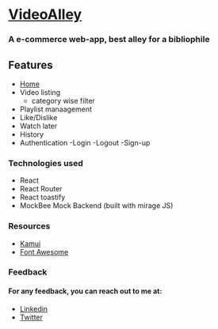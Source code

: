 
# [VideoAlley](https://videoalley.netlify.app/)

### A e-commerce web-app, best alley for a bibliophile

## Features
- [Home](https://videoalley.netlify.app/)
- Video listing
    - category wise filter
- Playlist manaagement
- Like/Dislike
- Watch later
- History
- Authentication
    -Login
    -Logout
    -Sign-up

### Technologies used
- React
- React Router
- React toastify
- MockBee Mock Backend (built with mirage JS)

### Resources
- [Kamui](https://kamui-library.netlify.app/docs/)
- [Font Awesome](https://fontawesome.com/)

### Feedback
 #### For any feedback, you can reach out to me at:
- [Linkedin](https://www.linkedin.com/in/rahul-mistry-xl/)
- [Twitter](https://twitter.com/rahulmistry751)
